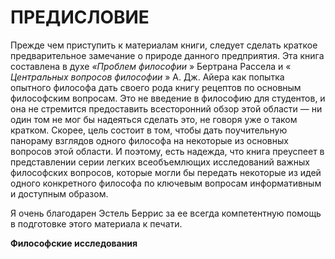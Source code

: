 # <span id="bookmark0"></span><span style="font-weight:bold;"><span id="bookmark1"></span>ПРЕДИСЛОВИЕ</span>

Прежде чем приступить к материалам книги, следует сделать краткое предварительное замечание о природе данного предприятия. Эта книга составлена в духе <span style="font-style:italic;">«Проблем философии</span> » Бертрана Рассела и « <span style="font-style:italic;">Центральных вопросов философии</span> » А. Дж. Айера как попытка опытного философа дать своего рода книгу рецептов по  основным философским вопросам. Это не введение в философию для студентов, и она не стремится предоставить всесторонний обзор этой области — ни один том не мог бы надеяться сделать это, не говоря уже о таком кратком. Скорее, цель состоит в том, чтобы дать поучительную панораму взглядов одного философа на некоторые из основных вопросов этой области. И поэтому, есть надежда, что книга преуспеет в представлении серии легких всеобъемлющих исследований важных философских вопросов, которые могли бы передать некоторые из идей одного конкретного философа по ключевым вопросам информативным и доступным образом.

Я очень благодарен Эстель Беррис за ее всегда компетентную помощь в подготовке этого материала к печати.

<span style="font-weight:bold;">Философские исследования</span>
